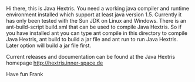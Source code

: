 Hi there,
this is Java Hextris.
You need a working java compiler and runtime environment installed which 
support at least java version 1.5. Currently it has only been tested with the 
Sun JDK on Linux and Windows. There is an ant-build-script build.xml that can 
be used to compile Java Hextris. So if you have installed ant you can type 
ant compile 
in this directory to compile Java Hextris,
ant build 
to build a jar file and
ant run
to run Java Hextris. Later option will build a jar file first.

Current releases and documentation can be found at the Java Hextris homepage
http://hextris.inner-space.de

Have fun
Frank